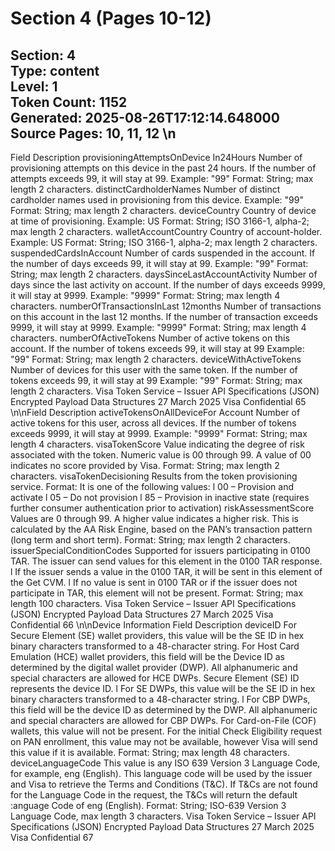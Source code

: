 # Section 4 (Pages 10-12)

**Section**: 4  
**Type**: content  
**Level**: 1  
**Token Count**: 1152  
**Generated**: 2025-08-26T17:12:14.648000
**Source Pages**: 10, 11, 12  \n
---

Field
Description
provisioningAttemptsOnDevice 
In24Hours
Number of provisioning attempts on this device in the past 24 
hours. If the number of attempts exceeds 99, it will stay at 99.
Example: "99"
Format: String; max length 2 characters.
distinctCardholderNames
Number of distinct cardholder names used in provisioning from 
this device.
Example: "99"
Format: String; max length 2 characters.
deviceCountry
Country of device at time of provisioning.
Example: US
Format: String; ISO 3166-1, alpha-2; max length 2 characters.
walletAccountCountry
Country of account-holder.
Example: US
Format: String; ISO 3166-1, alpha-2; max length 2 characters.
suspendedCardsInAccount
Number of cards suspended in the account. If the number of days 
exceeds 99, it will stay at 99.
Example: "99"
Format: String; max length 2 characters.
daysSinceLastAccountActivity
Number of days since the last activity on account. If the number of 
days exceeds 9999, it will stay at 9999.
Example: "9999"
Format: String; max length 4 characters.
numberOfTransactionsInLast 
12months
Number of transactions on this account in the last 12 months. If 
the number of transaction exceeds 9999, it will stay at 9999.
Example: "9999"
Format: String; max length 4 characters.
numberOfActiveTokens
Number of active tokens on this account. If the number of tokens 
exceeds 99, it will stay at 99
Example: "99"
Format: String; max length 2 characters.
deviceWithActiveTokens
Number of devices for this user with the same token. If the 
number of tokens exceeds 99, it will stay at 99
Example: "99"
Format: String; max length 2 characters.
Visa Token Service – Issuer API Specifications (JSON)
Encrypted Payload Data Structures
27 March 2025
Visa Confidential
65
\n\nField
Description
activeTokensOnAllDeviceFor 
Account
Number of active tokens for this user, across all devices. If the 
number of tokens exceeds 9999, it will stay at 9999.
Example: "9999"
Format: String; max length 4 characters.
visaTokenScore
Value indicating the degree of risk associated with the token. 
Numeric value is 00 through 99. A value of 00 indicates no score 
provided by Visa.
Format: String; max length 2 characters.
visaTokenDecisioning
Results from the token provisioning service.
Format: It is one of the following values:
l
00 – Provision and activate
l
05 – Do not provision
l
85 – Provision in inactive state (requires further consumer 
authentication prior to activation)
riskAssessmentScore
Values are 0 through 99. A higher value indicates a higher risk. This 
is calculated by the AA Risk Engine, based on the PAN’s transaction 
pattern (long term and short term).
Format: String; max length 2 characters.
issuerSpecialConditionCodes
Supported for issuers participating in 0100 TAR. The issuer can 
send values for this element in the 0100 TAR response.
l
If the issuer sends a value in the 0100 TAR, it will be sent in this 
element of the Get CVM.
l
If no value is sent in 0100 TAR or if the issuer does not 
participate in TAR, this element will not be present.
Format: String; max length 100 characters.
Visa Token Service – Issuer API Specifications (JSON)
Encrypted Payload Data Structures
27 March 2025
Visa Confidential
66
\n\nDevice Information
Field
Description
deviceID
For Secure Element (SE) wallet providers, this value will be the SE 
ID in hex binary characters transformed to a 48-character string.
For Host Card Emulation (HCE) wallet providers, this field will be 
the Device ID as determined by the digital wallet provider (DWP). 
All alphanumeric and special characters are allowed for HCE DWPs.
Secure Element (SE) ID represents the device ID.
l
For SE DWPs, this value will be the SE ID in hex binary characters 
transformed to a 48-character string.
l
For CBP DWPs, this field will be the device ID as determined by 
the DWP. All alphanumeric and special characters are allowed 
for CBP DWPs.
For Card-on-File (COF) wallets, this value will not be present.
For the initial Check Eligibility request on PAN enrollment, this 
value may not be available, however Visa will send this value if it is 
available.
Format: String; max length 48 characters.
deviceLanguageCode
This value is any ISO 639 Version 3 Language Code, for example, 
eng (English). This language code will be used by the issuer and 
Visa to retrieve the Terms and Conditions (T&C). If T&Cs are not 
found for the Language Code in the request, the T&Cs will return 
the default :anguage Code of eng (English).
Format: String; ISO-639 Version 3 Language Code, max length 3 
characters.
Visa Token Service – Issuer API Specifications (JSON)
Encrypted Payload Data Structures
27 March 2025
Visa Confidential
67

